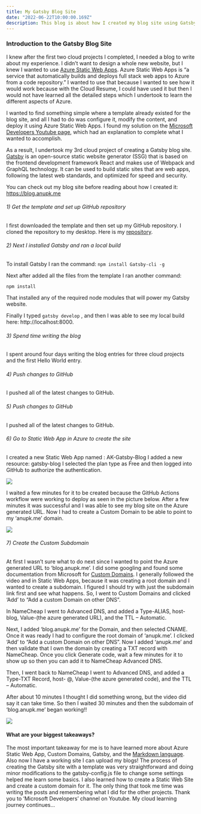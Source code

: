 ```yaml
---
title: My Gatsby Blog Site
date: "2022-06-22T10:00:00.169Z"
description: This blog is about how I created my blog site using Gatsby.
---
```


### Introduction to the Gatsby Blog Site


I knew after the first two cloud projects I completed, I needed a blog to write about my experience. I didn’t want to design a whole new website, but I knew I wanted to use [Azure Static Web Apps]( https://docs.microsoft.com/en-us/azure/static-web-apps/overview). Azure Static Web Apps is “a service that automatically builds and deploys full stack web apps to Azure from a code repository.” I wanted to use that because I wanted to see how it would work because with the Cloud Resume, I could have used it but then I would not have learned all the detailed steps which I undertook to learn the different aspects of Azure.

I wanted to find something simple where a template already existed for the blog site, and all I had to do was configure it, modify the content, and deploy it using Azure Static Web Apps. I found my solution on the [Microsoft Developers Youtube page](https://www.youtube.com/watch?v=IZbcpUIke8s), which had an explanation to complete what I wanted to accomplish.

As a result, I undertook my 3rd cloud project of creating a Gatsby blog site. [Gatsby]( https://www.gatsbyjs.com/) is an open-source static website generator (SSG) that is based on the frontend development framework React and makes use of Webpack and GraphQL technology. It can be used to build static sites that are web apps, following the latest web standards, and optimized for speed and security.


You can check out my blog site before reading about how I created it: https://blog.anupk.me


###### 1) Get the template and set up GitHub repository

I first downloaded the template and then set up my GitHub repository. I cloned the repository to my desktop.
Here is my [repository](https://github.com/AnupK-GH/gatsby-blog-site).


###### 2) Next I installed Gatsby and ran a local build

To install Gatsby I ran the command:  ```npm install Gatsby-cli -g```

Next after added all the files from the template I ran another command: 

```npm install ```

That installed any of the required node modules that will power my Gatsby website. 

Finally I typed  ```gatsby develop``` , and then I was able to see my local build here: http://localhost:8000.


###### 3) Spend time writing the blog

I spent around four days writing the blog entries for three cloud projects and the first Hello World entry.


###### 4) Push changes to GitHub

I pushed all of the latest changes to GitHub.


###### 5) Push changes to GitHub

I pushed all of the latest changes to GitHub.


###### 6) Go to Static Web App in Azure to create the site

I created a new Static Web App named : AK-Gatsby-Blog
I added a new resource: gatsby-blog
I selected the plan type as Free and then logged into GitHub to authorize the authentication.

![](./6_create_static.PNG)

I waited a few minutes for it to be created because the GitHub Actions workflow were working to deploy as seen in the picture below. After a few minutes it was successful and I was able to see my blog site on the Azure generated URL. Now I had to create a Custom Domain to be able to point to my ‘anupk.me’ domain.

![](./6_github.PNG)


###### 7) Create the Custom Subdomain

At first I wasn’t sure what to do next since I wanted to point the Azure generated URL to ‘blog.anupk.me’. I did some googling and found some documentation from Microsoft for [Custom Domains]( https://docs.microsoft.com/en-us/azure/static-web-apps/custom-domain-external).
I generally followed the video and in Static Web Apps, because it was creating a root domain and I wanted to create a subdomain. I figured I should try with just the subdomain link first and see what happens. So, I went to Custom Domains and clicked ‘Add’ to “Add a custom Domain on other DNS”. 

In NameCheap I went to Advanced DNS, and added a Type-ALIAS, host- blog, Value-(the azure generated URL), and the TTL – Automatic.

Next, I added ‘blog.anupk.me’ for the Domain, and then selected CNAME. Once it was ready I had to configure the root domain of ‘anupk.me’. I clicked ‘Add’ to “Add a custom Domain on other DNS”. Now I added ‘anupk.me’ and then validate that I own the domain by creating a TXT record with NameCheap. Once you click Generate code, wait a few minutes for it to show up so then you can add it to NameCheap Advanced DNS.

Then, I went back to NameCheap I went to Advanced DNS, and added a Type-TXT Record, host- @, Value-(the azure generated code), and the TTL – Automatic. 

After about 10 minutes I thought I did something wrong, but the video did say it can take time. So then I waited 30 minutes and then the subdomain of ‘blog.anupk.me’ began working!!


![](./7_domain.PNG)



#### What are your biggest takeaways?

The most important takeaway for me is to have learned more about Azure Static Web App, Custom Domains, Gatsby, and the [Markdown language]( https://www.markdownguide.org/). Also now I have a working site I can upload my blogs! The process of creating the Gatsby site with a template was very straightforward and doing minor modifications to the gatsby-config.js file to change some settings helped me learn some basics. I also learned how to create a Static Web Site and create a custom domain for it. The only thing that took me time was writing the posts and remembering what I did for the other projects. Thank you to ‘Microsoft Developers’ channel on Youtube. My cloud learning journey continues...
